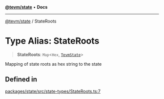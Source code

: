 [**@tevm/state**](../README.md) • **Docs**

***

[@tevm/state](../globals.md) / StateRoots

# Type Alias: StateRoots

> **StateRoots**: `Map`\<`Hex`, [`TevmState`](TevmState.md)\>

Mapping of state roots as hex string to the state

## Defined in

[packages/state/src/state-types/StateRoots.ts:7](https://github.com/qbzzt/tevm-monorepo/blob/main/packages/state/src/state-types/StateRoots.ts#L7)
